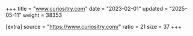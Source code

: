 +++
title = "www.curiositry.com"
date = "2023-02-01"
updated = "2025-05-11"
weight = 38353

[extra]
source = "https://www.curiositry.com/"
ratio = 21
size = 37
+++
